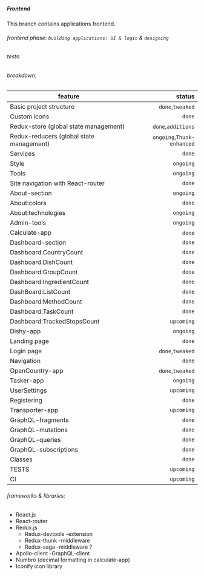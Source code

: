 ##### Frontend

This branch contains applications frontend.

###### frontend phase: `building applications: UI & logic` & `designing`

###### tests:

###### breakdown:

feature | status
------- | -----:
Basic project structure | `done`,`tweaked`
Custom icons | `done`
Redux-store (global state management) | `done`,`additions`
Redux-reducers (global state management) | `ongoing`,`Thunk-enhanced`
Services | `done`
Style | `ongoing`
Tools | `ongoing`
Site navigation with React-router | `done`
About-section | `ongoing`
About:colors | `done`
About:technologies | `ongoing`
Admin-tools | `ongoing`
Calculate-app | `done`
Dashboard-section | `done`
Dashboard:CountryCount | `done`
Dashboard:DishCount | `done`
Dashboard:GroupCount | `done`
Dashboard:IngredientCount | `done`
DashBoard:ListCount | `done`
Dashboard:MethodCount | `done`
Dashboard:TaskCount | `done`
Dashboard:TrackedStopsCount | `upcoming`
Dishy-app | `ongoing`
Landing page | `done`
Login page | `done`,`tweaked`
Navigation | `done`
OpenCountry-app | `done`,`tweaked`
Tasker-app | `ongoing`
UserSettings | `upcoming`
Registering | `done`
Transporter-app | `upcoming`
GraphQL-fragments | `done`
GraphQL-mutations | `done`
GraphQL-queries | `done`
GraphQL-subscriptions | `done`
Classes | `done`
TESTS | `upcoming`
CI | `upcoming`

###### frameworks & libraries:

- React.js
- React-router
- Redux.js
    - Redux-devtools -extension
    - Redux-thunk -middleware
    - Redux-saga -middleware ?
- Apollo-client -GraphQL-client
- Numbro (decimal formatting in calculate-app)
- Iconify icon library
